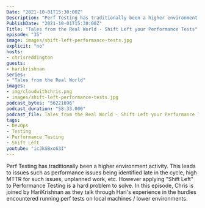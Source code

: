 ```yaml
---
Date: "2021-10-01T15:30:00Z"
Description: "Perf Testing has traditionally been a higher environment activity. This leads to issues such as performance issues being identified late in the cycle, high MTTR for such issues, unplanned work, etc. However applying 'Shift Left' to Performance Testing is a hard problem to solve. In this episode, Chris is joined by HariKrishnan as they talk through Hari's experience in the hurdles encountered running perf tests on local machines / lower environments."
PublishDate: "2021-10-01T15:30:00Z"
Title: "Tales from the Real World - Shift Left your Performance Tests"
episode: "35"
image: images/shift-left-performance-tests.jpg
explicit: "no"
hosts:
- chrisreddington
guests:
- harikrishnan
series:
- "Tales from the Real World"
images:
- img/cloudwithchris.png
- images/shift-left-performance-tests.jpg
podcast_bytes: "56221696"
podcast_duration: "58:33.000"
podcast_file: Tales from the Real World - Shift Left your Performance Tests.mp3
tags:
- DevOps
- Testing
- Performance Testing
- Shift Left
youtube: "icJkSBxoS3I"
---
```

Perf Testing has traditionally been a higher environment activity. This leads to issues such as performance issues being identified late in the cycle, high MTTR for such issues, unplanned work, etc. However applying "Shift Left" to Performance Testing is a hard problem to solve. In this episode, Chris is joined by HariKrishnan as they talk through Hari's experience in the hurdles encountered running perf tests on local machines / lower environments.